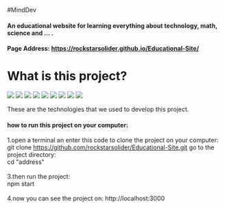 #MindDev

#### An educational website for learning everything about technology, math, science and ... .

#### Page Address: https://rockstarsolider.github.io/Educational-Site/

# What is this project?
<span><img src="https://img.shields.io/badge/figma-F24E1E?style=flat&logo=figma&logoColor=gray" /></span>
<span><img src="https://img.shields.io/badge/html5-E34F26?style=flat&logo=html5&logoColor=white" /></span>
<span><img src="https://img.shields.io/badge/css3-1572B6?style=flat&logo=css3&logoColor=green" /></span>
<span><img src="https://img.shields.io/badge/javascript-F7DF1E?style=flat&logo=javascript&logoColor=orange" /></span>
<span><img src="https://img.shields.io/badge/react-61DAFB?style=flat&logo=react&logoColor=orange" /></span>
<span><img src="https://img.shields.io/badge/python-3776AB?style=flat&logo=python&logoColor=yellow" /></span>
<span><img src="https://img.shields.io/badge/Django-092E20?style=flat&logo=django&logoColor=blue" /></span>
<span><img src="https://img.shields.io/badge/Docker-2CA5E0?style=flat&logo=docker&logoColor=white" /></span>
<span><img src="https://img.shields.io/badge/PostgreSQL-316192?style=flat&logo=postgresql&logoColor=white" /></span>

<p>These are the technologies that we used to develop this project.</p>

#### how to run this project on your computer: <br/>
1.open a terminal an enter this code to clone the project on your computer:<br/>
     git clone https://github.com/rockstarsolider/Educational-Site.git
go to the project directory:<br/>
     cd "address" <br/>     
3.then run the project: <br/>
     npm start <br/>  
4.now you can see the project on: http://localhost:3000 <br/>

